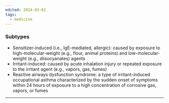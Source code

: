 ```yaml
---
edited: 2024-03-02
tags:
  - medicine
---
```

### Subtypes 
- Sensitizer-induced (i.e., IgE-mediated, allergic): caused by exposure to high-molecular-weight (e.g., flour, animal proteins) and low-molecular-weight (e.g., diisocyanates) agents
- Irritant-induced: caused by acute inhalation injury or repeated exposure to the irritant agent (e.g., vapors, gas, fumes)
- Reactive airways dysfunction syndrome: a type of irritant-induced occupational asthma characterized by the sudden onset of symptoms within 24 hours of exposure to a high concentration of corrosive gas, vapors, or fumes 

---
